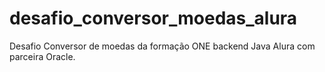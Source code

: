 # desafio_conversor_moedas_alura
Desafio Conversor de moedas da formação ONE backend Java Alura com parceira Oracle.
